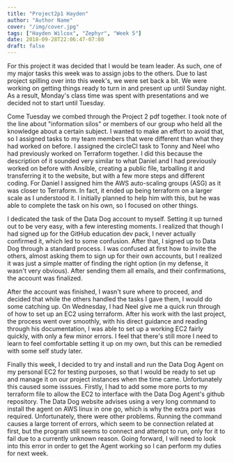 ```yaml
---
title: "Project2p1 Hayden"
author: "Author Name"
cover: "/img/cover.jpg"
tags: ["Hayden Wilcox", "Zephyr", "Week 5"]
date: 2018-09-28T22:06:47-07:00
draft: false
---
```


For this project it was decided that I would be team leader. As such, one of my major tasks this week was to assign jobs to the others. Due to last project spilling over into this week's, we were set back a bit. We were working on getting things ready to turn in and present up until Sunday night. As a result, Monday's class time was spent with presentations and we decided not to start until Tuesday.

Come Tuesday we combed through the Project 2 pdf together. I took note of the line about "information silos" or members of our group who held all the knowledge about a certain subject. I wanted to
make an effort to avoid that, so I assigned tasks to my team members that were different than what they had worked on before. I assigned the circleCI task to Tonny and Neel who had previously worked
on Terraform together. I did this because the description of it sounded very similar to what Daniel and I had previously worked on before with Ansible, creating a public file, tarballing it and transferring it to the website, but with a few more steps and different coding. For Daniel I assigned him the AWS auto-scaling groups (ASG) as it was closer to Terraform. In fact, it ended up being terraform on a larger scale as I understood it. I initially planned to help him with this, but he was able to complete the task on his own, so I focused on other things.

I dedicated the task of the Data Dog account to myself. Setting it up turned out to be very easy, with a few interesting moments. I realized that though I had signed up for the GitHub
education dev pack, I never actually confirmed it, which led to some confusion. After that, I signed up to Data Dog through a standard process. I was confused at first how to invite the others, almost asking them to sign up for their own accounts, but I realized it was just a simple matter of finding the right option (in my defense, it wasn't very obvious). After sending them all emails, and their confirmations, the account was finalized.

After the account was finished, I wasn't sure where to proceed, and decided that while the others handled the tasks I gave them, I would do some catching up. On Wednesday, I had Neel give me a quick
run through of how to set up an EC2 using terraform. After his work with the last project, the process went over smoothly, with his direct guidance and reading through his documentation, I was able to set up a working EC2 fairly quickly, with only a few minor errors. I feel that there's still more I need to learn to feel comfortable setting it up on my own, but this can be remedied with some self study later.

Finally this week, I decided to try and install and run the Data Dog Agent on my personal EC2 for testing purposes, so that I would be ready to set up and manage it on our project instances
when the time came. Unfortunately this caused some isssues. Firstly, I had to add some more ports to my terraform file to allow the EC2 to interface with the Data Dog Agent's github repository. The Data Dog website advises using a very long command to install the agent on AWS linux in one go, which is why the extra port was required. Unfortunately, there were other problems. Running the command causes a large torrent of errors, which seem to be connection related at first, but the program still seems to connect and attempt to run, only for it to fail due to a currently unknown reason. Going forward, I will need to look into this error in order to get the Agent working so I can perform my duties for next week.